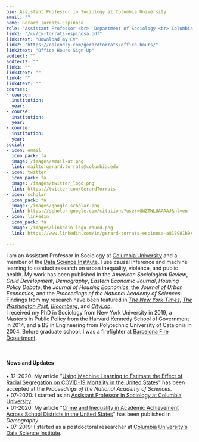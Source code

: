 ```yaml
---
bio: Assistant Professor in Sociology at Columbia University
email: ""
name: Gerard Torrats-Espinosa
role: "Assistant Professor <br>  Department of Sociology <br> Columbia University" 
link1: "/cv/cv-torrats-espinosa.pdf"
link1text: "Download my CV"
link2: "https://calendly.com/gerardtorrats/office-hours/"
link2text: "Office Hours Sign Up"
addtext: ""
addtext2: ""
link3: ""
link3text: ""
link4: ""
link4text: ""
courses:
- course: 
  institution: 
  year:
- course: 
  institution: 
  year:
- course: 
  institution: 
  year:
social:
- icon: email
  icon_pack: fa
  image: /images/email-at.png 
  link: mailto:gerard.torrats@columbia.edu
- icon: twitter
  icon_pack: fa
  image: /images/twitter_logo.png 
  link: https://twitter.com/GerardTorrats
- icon: scholar
  icon_pack: fa
  image: /images/google-scholar.png 
  link: https://scholar.google.com/citations?user=GWZTWLUAAAAJ&hl=en
- icon: linkedin
  icon_pack: fa
  image: /images/linkedin-logo-round.png
  link: https://www.linkedin.com/in/gerard-torrats-espinosa-a818981b9/

---
```



I am an Assistant Professor in Sociology at [Columbia University](https://sociology.columbia.edu/) and a member of the [Data Science Institute](https://www.datascience.columbia.edu). I use causal inference and machine learning to conduct research on urban inequality, violence, and public health.  My work has been published in the *American Sociological Review*, *Child Development*, *Demography*, *Eastern Economic Journal*, *Housing Policy Debate*, the *Journal of Housing Economics*, the *Journal of Urban Economics*, and the *Proceedings of the National Academy of Sciences*. Findings from my research have been featured in [*The New York Times*](https://www.nytimes.com/2017/11/09/upshot/the-unsung-role-that-ordinary-citizens-played-in-the-great-crime-decline.html), [*The Washington Post*](https://www.washingtonpost.com/news/wonk/wp/2016/04/20/how-violence-shapes-children-for-life/), [*Bloomberg*](https://www.bloomberg.com/opinion/articles/2018-02-12/pssst-crime-may-be-near-an-all-time-low), and [*CityLab*](https://www.bloomberg.com/news/articles/2017-08-22/the-impact-of-violent-crime-on-economic-mobility).   
I received my PhD in Sociology from New York University in 2019, a Master’s in Public Policy from the Harvard Kennedy School of Government in 2014, and a BS in Engineering from Polytechnic University of Catalonia in 2004. Before graduate school, I was a firefighter at [Barcelona  Fire Department](https://ajuntament.barcelona.cat/bombers/en).





&nbsp;
#### News and Updates

&bull; 12-2020: My article "[Using Machine Learning to Estimate the Effect of Racial Segregation on COVID-19 Mortality in the United States](https://www.dropbox.com/s/761pnn8edxpn5ld/2021-pnas-covid-article.pdf?raw=1)" has been accepted at the *Proceedings of the National Academy of Sciences*.     
&bull; 07-2020: I started as an [Assistant Professor in Sociology at Columbia University](https://sociology.columbia.edu/content/gerard-torrats-espinosa).  
&bull; 01-2020: My article "[Crime and Inequality in Academic Achievement Across School Districts in the United States](https://doi.org/10.1007/s13524-019-00850-x)" has been published in *Demography*.  
&bull; 07-2019: I started as a postdoctoral researcher at [Columbia University's Data Science Institute](https://www.datascience.columbia.edu/people/gerard-torrats-espinosa/). 



 